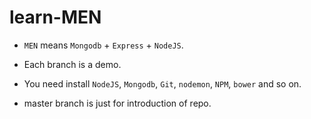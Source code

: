 # learn-MEN

* `MEN` means `Mongodb` + `Express` + `NodeJS`.

* Each branch is a demo.

* You need install `NodeJS`, `Mongodb`, `Git`, `nodemon`, `NPM`, `bower` and so on.

* master branch is just for introduction of repo.  